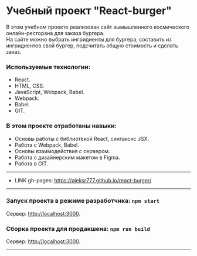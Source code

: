 # Учебный проект "React-burger"

В этом учебном проекте реализован сайт вымышленного космического онлайн-ресторана для заказа бургера.<br>
На сайте можно выбрать ингридиенты для бургера, составить из ингридиентов свой бургер, подсчитать общую стоимость и сделать заказ.

### Используемые технологии:
* React.
* HTML, CSS.  
* JavaScript, Webpack, Babel.
* Webpack.
* Babel.
* GIT.

### В этом проекте отработаны навыки:
* Основы работы с библиотекой React, синтаксис JSX.
* Работа с Webpack, Babel.
* Основы взаимодействия с сервером.
* Работа с дизайнерским макетом в Figma.
* Работа в GIT.

--------------

* LINK gh-pages: <https://aleksr777.github.io/react-burger/>

--------------

### Запуск проекта в режиме разработчика: `npm start`<br>
Сервер: <http://localhost:3000>.<br>

### Сборка проекта для продакшена: `npm run build`<br>
Сервер: <http://localhost:3000>.<br>

--------------
